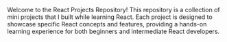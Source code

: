 Welcome to the React Projects Repository! 
This repository is a collection of mini projects that I built while learning React. 
Each project is designed to showcase specific React concepts and features, providing a hands-on learning experience for both beginners and intermediate React developers.